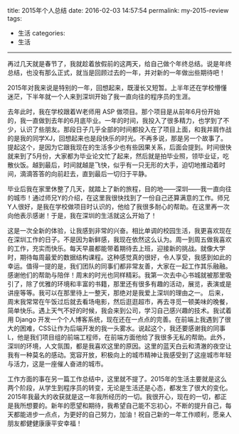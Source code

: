title: 2015年个人总结
date: 2016-02-03 14:57:54
permalink: my-2015-review
tags:
- 生活
categories:
- 生活
---
再过几天就是春节了，我就趁着放假前的这两天，给自己做个年终总结。说是年终总结，也没有那么正式，就当是回顾过去的一年，并对新的一年做出些期待吧！
<!--more-->
2015年对我来说是特别的一年，回想起来，既漫长又短暂。上半年还在学校懵懂迷茫，下半年就一个人来到深圳开始了我一直向往的程序员的生涯。

去年此时，我在学校跟着W老师用 ASP 做项目。那个项目是从前年6月份开始的，我一直做到去年的6月底毕业。一年的时间，我投入了很多精力，也学到了不少，认识了些朋友。那段日子几乎全部的时间都投入在了项目上面，和我并肩作战的是我的同学XJ，回想起来也是段快乐的时光。不再多说，那是另一个故事了。提起这个，是因为它跟我现在的生活多少也有些因果关系，后面会提到。时间很快就来到了5月份，大家都为毕业论文忙了起来，然后就是拍毕业照，领毕业证，吃散伙饭。越到最后，时间就越是飞快，似乎有一只无形的大手，迫切地推动着时间，滴滴答答的向前赶去，直到最后一切归于平静。

毕业后我在家里休整了几天，就踏上了新的旅程，目的地——深圳——我一直向往的城市！通过师兄Y的介绍，在这里我很快找到了一份自己还算满意的工作。师兄Y人很好，是我在学校做项目时认识的，他给了我很多耐心的帮助。在这里再一次向他表示感谢！于是，我在深圳的生活就这么开始了！

这是一次全新的体验，让我感到非常的兴奋。相比单调的校园生活，我更喜欢现在在深圳工作的日子。不是因为新鲜感，我现在依然这么认为。周一到周五做我喜欢的工作，充实而快乐。每天早晨都能带着期待去上班，迎接新的挑战。就像大学时，期待每周最爱的数据结构课程。这种感觉真的很好，令人享受，我感到如此的幸运。值得一提的是，我们团队的同事们都非常友善，大家在一起工作其乐融融。感谢他们的帮助与陪伴！周末的时光也同样精彩。我第一次去中心书城就被那里吸引了，除了优雅的环境和丰富的书籍，那里还有很多有趣的活动，展览，表演或是讲座等等。我可以在那里待上一整天，那绝对是我爱上深圳的理由之一。 后来，周末我常常在午饭过后就去看场电影，然后逛逛超市，再去寻觅一顿美味的晚餐，简单快乐。遇上天气不好的时候，我会来到公司，学习自己感兴趣的技术。我试着用 Django 开发一个个人博客系统，现在还在一点点的完善。在前端上我遇到了很大的困难，CSS让作为后端开发的我一头雾水。说起这个，我还要感谢我的同事L，他是我们项目组的前端工程师，在前端方面他给了我很多无私的帮助。此外，深圳的环境，人文氛围，都是我喜欢这里的原因。这里的蓝天白云和清澈的夜空让我有一种莫名的感动。宽容开放，积极向上的城市精神让我感受到了这座城市年轻与活力，这是一座催人奋进的城市。

工作方面的事在另一篇工作总结中，这里就不提了。2015年的生活主要就是这么两个阶段，从学生到程序员的转变，无论是生活还是心态，都发生了很大的变化。2015年我最大的收获就是这一年我所经历的一切。我很开心，现在的一切，都正是我所想要的。新年的愿望和期待，我希望自己能不忘初心，不断的提升自己，每天都能进步一点点，为更好的自己努力，加油！祝自己新的一年工作顺利，愿亲人朋友都健健康康平安幸福！
